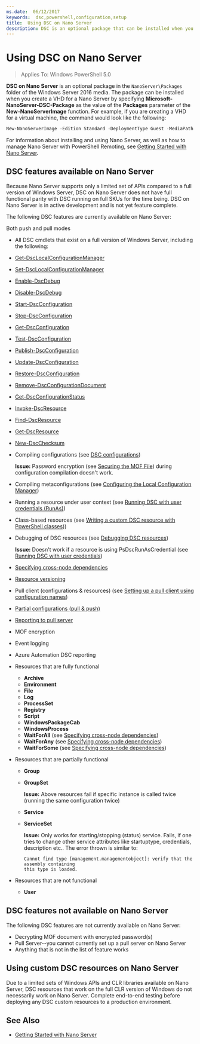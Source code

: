 ```yaml
---
ms.date:  06/12/2017
keywords:  dsc,powershell,configuration,setup
title:  Using DSC on Nano Server
description: DSC is an optional package that can be installed when you create a VHD for a Windows Nano Server.
---
```


# Using DSC on Nano Server

> Applies To: Windows PowerShell 5.0

**DSC on Nano Server** is an optional package in the `NanoServer\Packages` folder of the Windows
Server 2016 media. The package can be installed when you create a VHD for a Nano Server by
specifying **Microsoft-NanoServer-DSC-Package** as the value of the **Packages** parameter of the
**New-NanoServerImage** function. For example, if you are creating a VHD for a virtual machine, the
command would look like the following:

```powershell
New-NanoServerImage -Edition Standard -DeploymentType Guest -MediaPath f:\ -BasePath .\Base -TargetPath .\Nano1\Nano.vhd -ComputerName Nano1 -Packages Microsoft-NanoServer-DSC-Package
```

For information about installing and using Nano Server, as well as how to manage Nano Server with
PowerShell Remoting, see [Getting Started with Nano Server][N12].

## DSC features available on Nano Server

Because Nano Server supports only a limited set of APIs compared to a full version of Windows
Server, DSC on Nano Server does not have full functional parity with DSC running on full SKUs for
the time being. DSC on Nano Server is in active development and is not yet feature complete.

The following DSC features are currently available on Nano Server:

Both push and pull modes

- All DSC cmdlets that exist on a full version of Windows Server, including the following:
- [Get-DscLocalConfigurationManager][N18]
- [Set-DscLocalConfigurationManager][N25]
- [Enable-DscDebug][N15]
- [Disable-DscDebug][N14]
- [Start-DscConfiguration][N26]
- [Stop-DscConfiguration][N27]
- [Get-DscConfiguration][N16]
- [Test-DscConfiguration][N28]
- [Publish-DscConfiguration][N22]
- [Update-DscConfiguration][N29]
- [Restore-DscConfiguration][N24]
- [Remove-DscConfigurationDocument][N23]
- [Get-DscConfigurationStatus][N17]
- [Invoke-DscResource][N20]
- [Find-DscResource][N13]
- [Get-DscResource][N19]
- [New-DscChecksum][N21]

- Compiling configurations (see [DSC configurations][N01])

  **Issue:** Password encryption (see [Securing the MOF File][N09]) during configuration compilation
  doesn't work.

- Compiling metaconfigurations (see [Configuring the Local Configuration Manager][N05])

- Running a resource under user context (see [Running DSC with user credentials (RunAs)][N03])

- Class-based resources (see [Writing a custom DSC resource with PowerShell classes][N11]))

- Debugging of DSC resources (see [Debugging DSC resources][N10])

  **Issue:** Doesn't work if a resource is using PsDscRunAsCredential (see
  [Running DSC with user credentials][N03])

- [Specifying cross-node dependencies][N02]

- [Resource versioning][N04]

- Pull client (configurations & resources) (see
  [Setting up a pull client using configuration names][N07])

- [Partial configurations (pull & push)][N06]

- [Reporting to pull server][N08]

- MOF encryption

- Event logging

- Azure Automation DSC reporting

- Resources that are fully functional

  - **Archive**
  - **Environment**
  - **File**
  - **Log**
  - **ProcessSet**
  - **Registry**
  - **Script**
  - **WindowsPackageCab**
  - **WindowsProcess**
  - **WaitForAll** (see [Specifying cross-node dependencies][N02])
  - **WaitForAny** (see [Specifying cross-node dependencies][N02])
  - **WaitForSome** (see [Specifying cross-node dependencies][N02])

- Resources that are partially functional

  - **Group**
  - **GroupSet**

    **Issue:** Above resources fail if specific instance is called twice (running the same
    configuration twice)

  - **Service**
  - **ServiceSet**

    **Issue:** Only works for starting/stopping (status) service. Fails, if one tries to change
    other service attributes like startuptype, credentials, description etc.. The error thrown is
    similar to:

    ```Output
    Cannot find type [management.managementobject]: verify that the assembly containing
    this type is loaded.
    ```

- Resources that are not functional

  - **User**

## DSC features not available on Nano Server

The following DSC features are not currently available on Nano Server:

- Decrypting MOF document with encrypted password(s)
- Pull Server--you cannot currently set up a pull server on Nano Server
- Anything that is not in the list of feature works

## Using custom DSC resources on Nano Server

Due to a limited sets of Windows APIs and CLR libraries available on Nano Server, DSC resources that
work on the full CLR version of Windows do not necessarily work on Nano Server. Complete end-to-end
testing before deploying any DSC custom resources to a production environment.

## See Also

- [Getting Started with Nano Server][N12]

<!-- link references -->
[N01]: ../configurations/configurations.md
[N02]: ../configurations/crossNodeDependencies.md
[N03]: ../configurations/runAsUser.md
[N04]: ../configurations/sxsResource.md
[N05]: ../managing-nodes/metaConfig.md
[N06]: ../pull-server/partialConfigs.md
[N07]: ../pull-server/pullClientConfigNames.md
[N08]: ../pull-server/reportServer.md
[N09]: ../pull-server/secureMOF.md
[N10]: ../troubleshooting/debugResource.md
[N11]: ../resources/authoringresourceclass.md
[N12]: /windows-server/get-started/getting-started-with-nano-server
[N13]: xref:PowerShellGet.Find-DscResource
[N14]: xref:PSDesiredStateConfiguration.Disable-DscDebug
[N15]: xref:PSDesiredStateConfiguration.Enable-DscDebug
[N16]: xref:PSDesiredStateConfiguration.Get-DscConfiguration
[N17]: xref:PSDesiredStateConfiguration.Get-DscConfigurationStatus
[N18]: xref:PSDesiredStateConfiguration.Get-DscLocalConfigurationManager
[N19]: xref:PSDesiredStateConfiguration.Get-DscResource
[N20]: xref:PSDesiredStateConfiguration.Invoke-DscResource
[N21]: xref:PSDesiredStateConfiguration.New-DSCCheckSum
[N22]: xref:PSDesiredStateConfiguration.Publish-DscConfiguration
[N23]: xref:PSDesiredStateConfiguration.Remove-DscConfigurationDocument
[N24]: xref:PSDesiredStateConfiguration.Restore-DscConfiguration
[N25]: xref:PSDesiredStateConfiguration.Set-DscLocalConfigurationManager
[N26]: xref:PSDesiredStateConfiguration.Start-DscConfiguration
[N27]: xref:PSDesiredStateConfiguration.Stop-DscConfiguration
[N28]: xref:PSDesiredStateConfiguration.Test-DscConfiguration
[N29]: xref:PSDesiredStateConfiguration.Update-DscConfiguration
